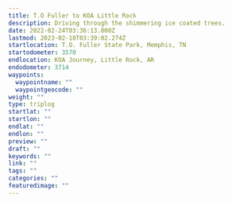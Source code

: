 ```yaml
---
title: T.O Fuller to KOA Little Rock
description: Driving through the shimmering ice coated trees.
date: 2022-02-24T03:36:13.000Z
lastmod: 2023-02-18T03:39:02.274Z
startlocation: T.O. Fuller State Park, Memphis, TN
startodometer: 3570
endlocation: KOA Journey, Little Rock, AR
endodometer: 3714
waypoints:
  waypointname: ""
  waypointgeocode: ""
weight: ""
type: triplog
startlat: ""
startlon: ""
endlat: ""
endlon: ""
preview: ""
draft: ""
keywords: ""
link: ""
tags: ""
categories: ""
featuredimage: ""
---
```

